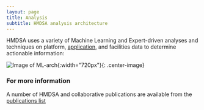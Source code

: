 ```yaml
---
layout: page
title: Analysis
subtitle: HMDSA analysis architecture
---
```


HMDSA uses a variety of Machine Learning and Expert-driven analyses and techniques on platform, [application](./tools/applicationdata.md), and facilities data to determine actionable information:

![Image of ML-arch](resources/figs/ml.jpg){:width="720px"}{: .center-image}


### For more information ###
A number of HMDSA and collaborative publications are available from the [publications list](./docs.md)
